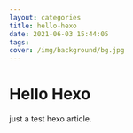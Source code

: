 ```yaml
---
layout: categories
title: hello-hexo
date: 2021-06-03 15:44:05
tags:
cover: /img/background/bg.jpg
---
```


# Hello Hexo

just a test hexo article.
